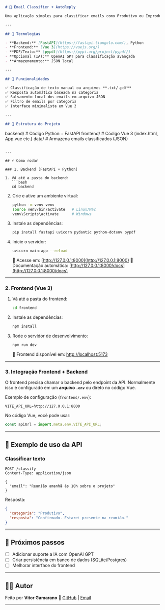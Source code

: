 

```markdown
# 📧 Email Classifier + AutoReply

Uma aplicação simples para classificar emails como Produtivo ou Improdutivo e gerar respostas automáticas.  

---

## 🚀 Tecnologias

- **Backend:** [FastAPI](https://fastapi.tiangolo.com/), Python
- **Frontend:** [Vue 3](https://vuejs.org/)
- **PDF/Texto:** [pypdf](https://pypi.org/project/pypdf/)
- **Opcional (IA):** OpenAI GPT para classificação avançada
- **Armazenamento:** JSON local

---

## 📌 Funcionalidades

✅ Classificação de texto manual ou arquivos **.txt/.pdf**  
✅ Resposta automática baseada na categoria  
✅ Salvamento local dos emails em arquivo JSON  
✅ Filtro de emails por categoria  
✅ Interface minimalista em Vue 3  

---

## 📂 Estrutura do Projeto

```

backend/       # Código Python + FastAPI
frontend/      # Código Vue 3 (index.html, App.vue etc.)
data/          # Armazena emails classificados (JSON)

````

---

## ⚡ Como rodar

### 1. Backend (FastAPI + Python)

1. Vá até a pasta do backend:
   ```bash
   cd backend
````

2. Crie e ative um ambiente virtual:

   ```bash
   python -m venv venv
   source venv/bin/activate   # Linux/Mac
   venv\Scripts\activate      # Windows
   ```

3. Instale as dependências:

   ```bash
   pip install fastapi uvicorn pydantic python-dotenv pypdf
   ```

4. Inicie o servidor:

   ```bash
   uvicorn main:app --reload
   ```

   🔗 Acesse em: [http://127.0.0.1:8000](http://127.0.0.1:8000)
   📄 Documentação automática: [http://127.0.0.1:8000/docs](http://127.0.0.1:8000/docs)

---

### 2. Frontend (Vue 3)

1. Vá até a pasta do frontend:

   ```bash
   cd frontend
   ```

2. Instale as dependências:

   ```bash
   npm install
   ```

3. Rode o servidor de desenvolvimento:

   ```bash
   npm run dev
   ```

   🔗 Frontend disponível em: [http://localhost:5173](http://localhost:5173)

---

### 3. Integração Frontend + Backend

O frontend precisa chamar o backend pelo endpoint da API.
Normalmente isso é configurado em um **arquivo `.env`** ou direto no código Vue.

Exemplo de configuração (`frontend/.env`):

```env
VITE_API_URL=http://127.0.0.1:8000
```

No código Vue, você pode usar:

```javascript
const apiUrl = import.meta.env.VITE_API_URL;
```

---

## 📝 Exemplo de uso da API

### Classificar texto

```http
POST /classify
Content-Type: application/json

{
  "email": "Reunião amanhã às 10h sobre o projeto"
}
```

Resposta:

```json
{
  "categoria": "Produtivo",
  "resposta": "Confirmado. Estarei presente na reunião."
}
```

---

## 📌 Próximos passos

* [ ] Adicionar suporte a IA com OpenAI GPT
* [ ] Criar persistência em banco de dados (SQLite/Postgres)
* [ ] Melhorar interface do frontend

---

## 👨‍💻 Autor

Feito por **Vitor Gamarano** 🚀
[GitHub](https://github.com/Vitor-S-G-C) | [Email](mailto:vitorgamarano1@gmail.com)

---


